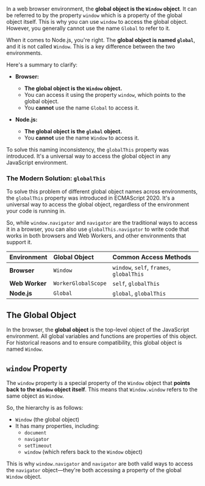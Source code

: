 In a web browser environment, the **global object is the `Window` object**. It can be referred to by the property `window` which is a property of the global object itself. This is why you can use `window` to access the global object. However, you generally cannot use the name `Global` to refer to it.

When it comes to Node.js, you're right. The **global object is named `global`**, and it is not called `Window`. This is a key difference between the two environments.

Here's a summary to clarify:

* **Browser:**
    * **The global object is the `Window` object.**
    * You can access it using the property `window`, which points to the global object.
    * You **cannot** use the name `Global` to access it.

* **Node.js:**
    * **The global object is the `global` object.**
    * You **cannot** use the name `Window` to access it.

To solve this naming inconsistency, the `globalThis` property was introduced. It's a universal way to access the global object in any JavaScript environment.

### The Modern Solution: `globalThis`

To solve this problem of different global object names across environments, the `globalThis` property was introduced in ECMAScript 2020. It's a universal way to access the global object, regardless of the environment your code is running in.

So, while `window.navigator` and `navigator` are the traditional ways to access it in a browser, you can also use `globalThis.navigator` to write code that works in both browsers and Web Workers, and other environments that support it.

| Environment | Global Object | Common Access Methods |
| :--- | :--- | :--- |
| **Browser** | `Window` | `window`, `self`, `frames`, `globalThis` |
| **Web Worker** | `WorkerGlobalScope` | `self`, `globalThis` |
| **Node.js** | `Global` | `global`, `globalThis` |

## The Global Object

In the browser, the **global object** is the top-level object of the JavaScript environment. All global variables and functions are properties of this object. For historical reasons and to ensure compatibility, this global object is named `Window`.

## `window` Property

The `window` property is a special property of the `Window` object that **points back to the `Window` object itself**. This means that `Window.window` refers to the same object as `Window`.

So, the hierarchy is as follows:

-   `Window` (the global object)
-   It has many properties, including:
    -   `document`
    -   `navigator`
    -   `setTimeout`
    -   `window` (which refers back to the `Window` object)

This is why `window.navigator` and `navigator` are both valid ways to access the `navigator` object—they're both accessing a property of the global `Window` object.
